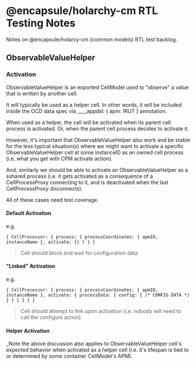 # @encapsule/holarchy-cm RTL Testing Notes

Notes on @encapsule/holarcy-cm (common models) RTL test backlog.

## ObservableValueHelper

### Activation

ObservableValueHelper is an exported CellModel used to "observe" a value that is written by another cell.

It will typically be used as a helper cell. In other words, it will be included inside the OCD data spec via ____appdsl: { apm: IRUT } annotation.

When used as a helper, the cell will be activated when its parent cell process is activated. Or, when the parent cell process decides to activate it.

However, it's important that ObservableValueHelper also work and be stable for the less typical situation(s) where we might want to activate a specific ObservableValueHelper cell at some instanceID as an owned cell process (i.e. what you get with CPM activate action).

And, similarly we should be able to activate an ObservableValueHelper as a sshared process (i.e. it gets activated as a consequence of a CellProcessProxy connecting to it, and is deactivated when the last CellProcessProxy disconnects).

All of these cases need test coverage.

#### Default Activation

e.g.
```
{ CellProcessor: { process: { processCoordinates: { apmID, instanceName }, activate: {} } } }
```

> Cell should block and wait for configuration data

#### "Linked" Activation

e.g.
```
{ CellProcessor: { process: { processCoordinates: { apmID, instanceName }, activate: { processData: { config: { /* CONFIG DATA */ } } } } } }
```

> Cell should attempt to link upon activation (i.e. nobody will need to call the configure action)


#### Helper Activation

_Note the above discussion also applies to ObservableValueHelper cell's expected behavior when activated as a helper cell (i.e. it's lifespan is tied to or determined by some container CellModel's APM).


